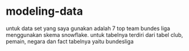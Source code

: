 # modeling-data
untuk data set yang saya gunakan adalah 7 top team bundes liga menggunakan skema snowflake.
untuk tabelnya terdiri dari tabel club, pemain, negara dan fact tabelnya yaitu bundesliga
